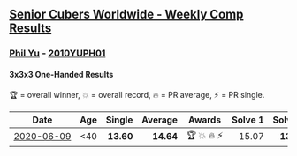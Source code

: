 <style>table {white-space: nowrap;}</style>

## [Senior Cubers Worldwide - Weekly Comp Results](/scw-comp/results/)
### [Phil Yu](../phil_yu.md) - [2010YUPH01](https://www.worldcubeassociation.org/persons/2010YUPH01?event=333oh)
#### 3x3x3 One-Handed Results

🏆 = overall winner, 💥 = overall record, 🔥 = PR average, ⚡ = PR single.

| Date | Age | Single | Average | Awards | Solve 1 | Solve 2 | Solve 3 | Solve 4 | Solve 5 | Video |
| :--: | :--: | --: | --: | :--: | --: | --: | --: | --: | --: | :-- |
| [2020-06-09](../../results/333oh/2020-06-09.md) | <40 | **13.60** | **14.64** | 🏆 💥 🔥 ⚡ | 15.07 | **13.60** | 15.00 | 21.24 | 13.84 | [Link](https://www.facebook.com/events/903549840109576/permalink/904463093351584/) |


<!-- Global site tag (gtag.js) - Google Analytics -->
<script async src="https://www.googletagmanager.com/gtag/js?id=UA-86348435-3"></script>
<script>window.dataLayer = window.dataLayer || []; function gtag() {dataLayer.push(arguments);} gtag('js', new Date()); gtag('config', 'UA-86348435-3');</script>
